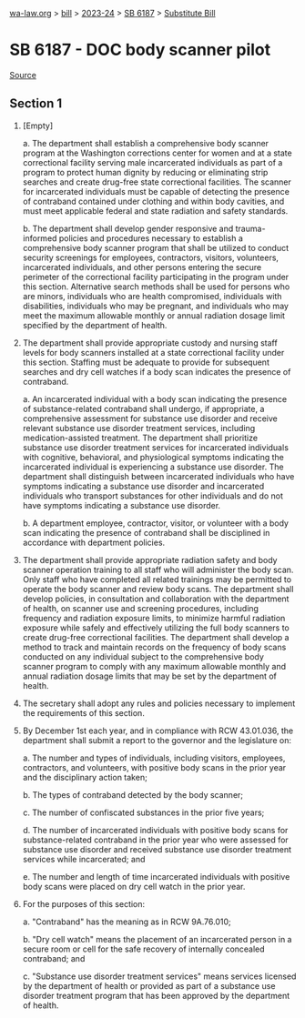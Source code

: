 [wa-law.org](/) > [bill](/bill/) > [2023-24](/bill/2023-24/) > [SB 6187](/bill/2023-24/sb/6187/) > [Substitute Bill](/bill/2023-24/sb/6187/S/)

# SB 6187 - DOC body scanner pilot

[Source](http://lawfilesext.leg.wa.gov/biennium/2023-24/Pdf/Bills/Senate%20Bills/6187-S.pdf)

## Section 1
1. [Empty]

    a. The department shall establish a comprehensive body scanner program at the Washington corrections center for women and at a state correctional facility serving male incarcerated individuals as part of a program to protect human dignity by reducing or eliminating strip searches and create drug-free state correctional facilities. The scanner for incarcerated individuals must be capable of detecting the presence of contraband contained under clothing and within body cavities, and must meet applicable federal and state radiation and safety standards.

    b. The department shall develop gender responsive and trauma-informed policies and procedures necessary to establish a comprehensive body scanner program that shall be utilized to conduct security screenings for employees, contractors, visitors, volunteers, incarcerated individuals, and other persons entering the secure perimeter of the correctional facility participating in the  program under this section. Alternative search methods shall be used for persons who are minors, individuals who are health compromised, individuals with disabilities, individuals who may be pregnant, and individuals who may meet the maximum allowable monthly or annual radiation dosage limit specified by the department of health.

2. The department shall provide appropriate custody and nursing staff levels for body scanners installed at a state correctional facility under this section. Staffing must be adequate to provide for subsequent searches and dry cell watches if a body scan indicates the presence of contraband.

    a. An incarcerated individual with a body scan indicating the presence of substance-related contraband shall undergo, if appropriate, a comprehensive assessment for substance use disorder and receive relevant substance use disorder treatment services, including medication-assisted treatment. The department shall prioritize substance use disorder treatment services for incarcerated individuals with cognitive, behavioral, and physiological symptoms indicating the incarcerated individual is experiencing a substance use disorder. The department shall distinguish between incarcerated individuals who have symptoms indicating a substance use disorder and incarcerated individuals who transport substances for other individuals and do not have symptoms indicating a substance use disorder.

    b. A department employee, contractor, visitor, or volunteer with a body scan indicating the presence of contraband shall be disciplined in accordance with department policies.

3. The department shall provide appropriate radiation safety and body scanner operation training to all staff who will administer the body scan. Only staff who have completed all related trainings may be permitted to operate the body scanner and review body scans. The department shall develop policies, in consultation and collaboration with the department of health, on scanner use and screening procedures, including frequency and radiation exposure limits, to minimize harmful radiation exposure while safely and effectively utilizing the full body scanners to create drug-free correctional facilities. The department shall develop a method to track and maintain records on the frequency of body scans conducted on any individual subject to the comprehensive body scanner program to comply with any maximum allowable monthly and annual radiation dosage limits that may be set by the department of health.

4. The secretary shall adopt any rules and policies necessary to implement the requirements of this section.

5. By December 1st each year, and in compliance with RCW 43.01.036, the department shall submit a report to the governor and the legislature on:

    a. The number and types of individuals, including visitors, employees, contractors, and volunteers, with positive body scans in the prior year and the disciplinary action taken;

    b. The types of contraband detected by the body scanner;

    c. The number of confiscated substances in the prior five years;

    d. The number of incarcerated individuals with positive body scans for substance-related contraband in the prior year who were assessed for substance use disorder and received substance use disorder treatment services while incarcerated; and

    e. The number and length of time incarcerated individuals with positive body scans were placed on dry cell watch in the prior year.

6. For the purposes of this section:

    a. "Contraband" has the meaning as in RCW 9A.76.010;

    b. "Dry cell watch" means the placement of an incarcerated person in a secure room or cell for the safe recovery of internally concealed contraband; and

    c. "Substance use disorder treatment services" means services licensed by the department of health or provided as part of a substance use disorder treatment program that has been approved by the department of health.
